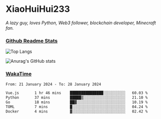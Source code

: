 # XiaoHuiHui233

*A lazy guy, loves Python, Web3 follower, blockchain developer, Minecraft fan.*

### [Github Readme Stats](https://github.com/anuraghazra/github-readme-stats)

![Top Langs](https://github-readme-stats.vercel.app/api/top-langs/?username=XiaoHuiHui233&layout=compact&theme=github_dark)

![Anurag's GitHub stats](https://github-readme-stats.vercel.app/api?username=XiaoHuiHui233&show_icons=true&theme=github_dark)

### [WakaTime](https://wakatime.com)

<!--START_SECTION:waka-->

```txt
From: 21 January 2024 - To: 28 January 2024

Vue.js       1 hr 46 mins    ███████████████░░░░░░░░░░   60.03 %
Python       37 mins         █████▒░░░░░░░░░░░░░░░░░░░   21.10 %
Go           18 mins         ██▓░░░░░░░░░░░░░░░░░░░░░░   10.19 %
TOML         7 mins          █░░░░░░░░░░░░░░░░░░░░░░░░   04.24 %
Docker       4 mins          ▓░░░░░░░░░░░░░░░░░░░░░░░░   02.42 %
```

<!--END_SECTION:waka-->
